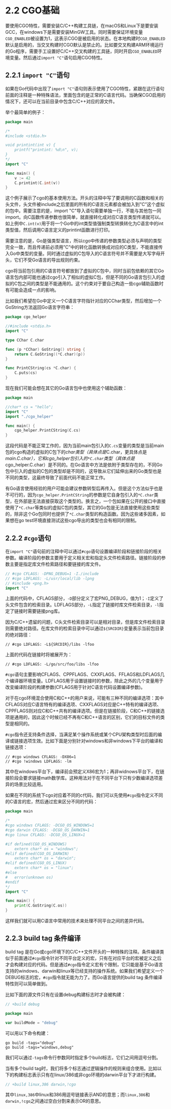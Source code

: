 # 2.2 CGO基础

要使用CGO特性，需要安装C/C++构建工具链，在macOS和Linux下是要安装GCC，在windows下是需要安装MinGW工具。同时需要保证环境变量`CGO_ENABLED`被设置为1，这表示CGO是被启用的状态。在本地构建时`CGO_ENABLED`默认是启用的，当交叉构建时CGO默认是禁止的。比如要交叉构建ARM环境运行的Go程序，需要手工设置好C/C++交叉构建的工具链，同时开启`CGO_ENABLED`环境变量。然后通过`import "C"`语句启用CGO特性。

## 2.2.1 `import "C"`语句

如果在Go代码中出现了`import "C"`语句则表示使用了CGO特性，紧跟在这行语句前面的注释是一种特殊语法，里面包含的是正常的C语言代码。当确保CGO启用的情况下，还可以在当前目录中包含C/C++对应的源文件。

举个最简单的例子：

```Go
package main

/*
#include <stdio.h>

void printint(int v) {
    printf("printint: %d\n", v);
}
*/
import "C"

func main() {
    v := 42
    C.printint(C.int(v))
}
```

这个例子展示了cgo的基本使用方法。开头的注释中写了要调用的C函数和相关的头文件，头文件被include之后里面的所有的C语言元素都会被加入到”C”这个虚拟的包中。需要注意的是，import "C"导入语句需要单独一行，不能与其他包一同import。向C函数传递参数也很简单，就直接转化成对应C语言类型传递就可以。如上例中`C.int(v)`用于将一个Go中的int类型值强制类型转换转化为C语言中的int类型值，然后调用C语言定义的printint函数进行打印。

需要注意的是，Go是强类型语言，所以cgo中传递的参数类型必须与声明的类型完全一致，而且传递前必须用”C”中的转化函数转换成对应的C类型，不能直接传入Go中类型的变量。同时通过虚拟的C包导入的C语言符号并不需要是大写字母开头，它们不受Go语言的导出规则约束。

cgo将当前包引用的C语言符号都放到了虚拟的C包中，同时当前包依赖的其它Go语言包内部可能也通过cgo引入了相似的虚拟C包，但是不同的Go语言包引入的虚拟的C包之间的类型是不能通用的。这个约束对于要自己构造一些cgo辅助函数时有可能会造成一点的影响。

比如我们希望在Go中定义一个C语言字符指针对应的CChar类型，然后增加一个GoString方法返回Go语言字符串：

```go
package cgo_helper

//#include <stdio.h>
import "C"

type CChar C.char

func (p *CChar) GoString() string {
	return C.GoString((*C.char)(p))
}

func PrintCString(cs *C.char) {
	C.puts(cs)
}
```

现在我们可能会想在其它的Go语言包中也使用这个辅助函数：

```go
package main

//char* cs = "hello";
import "C"
import "./cgo_helper"

func main() {
	cgo_helper.PrintCString(C.cs)
}
```

这段代码是不能正常工作的，因为当前main包引入的`C.cs`变量的类型是当前main包的cgo构造的虚拟的C包下的*char类型（具体点是*C.char，更具体点是*main.C.char），它和cgo_helper包引入的`*C.char`类型（具体点是*cgo_helper.C.char）是不同的。在Go语言中方法是依附于类型存在的，不同Go包中引入的虚拟的C包的类型却是不同的，这导致从它们延伸出来的Go类型也是不同的类型，这最终导致了前面代码不能正常工作。

有Go语言使用经验的用户可能会建议参数转型后再传入。但是这个方法似乎也是不可行的，因为`cgo_helper.PrintCString`的参数是它自身包引入的`*C.char`类型，在外部是无法直接获取这个类型的。换言之，一个包如果在公开的接口中直接使用了`*C.char`等类似的虚拟C包的类型，其它的Go包是无法直接使用这些类型的，除非这个Go包同时也提供了`*C.char`类型的构造函数。因为这些诸多因素，如果想在go test环境直接测试这些cgo导出的类型也会有相同的限制。

<!-- 测试代码；需要确实是否有问题 -->

## 2.2.2 `#cgo`语句

在`import "C"`语句前的注释中可以通过`#cgo`语句设置编译阶段和链接阶段的相关参数。编译阶段的参数主要用于定义相关宏和指定头文件检索路径。链接阶段的参数主要是指定库文件检索路径和要链接的库文件。

```go
// #cgo CFLAGS: -DPNG_DEBUG=1 -I./include
// #cgo LDFLAGS: -L/usr/local/lib -lpng
// #include <png.h>
import "C"
```

上面的代码中，CFLAGS部分，`-D`部分定义了宏PNG_DEBUG，值为1；`-I`定义了头文件包含的检索目录。LDFLAGS部分，`-L`指定了链接时库文件检索目录，`-l`指定了链接时需要链接png库。


因为C/C++遗留的问题，C头文件检索目录可以是相对目录，但是库文件检索目录则需要绝对路径。在库文件的检索目录中可以通过`${SRCDIR}`变量表示当前包目录的绝对路径：

```
// #cgo LDFLAGS: -L${SRCDIR}/libs -lfoo
```

上面的代码在链接时将被展开为：

```
// #cgo LDFLAGS: -L/go/src/foo/libs -lfoo
```

`#cgo`语句主要影响CFLAGS、CPPFLAGS、CXXFLAGS、FFLAGS和LDFLAGS几个编译器环境变量。LDFLAGS用于设置链接时的参数，除此之外的几个变量用于改变编译阶段的构建参数(CFLAGS用于针对C语言代码设置编译参数)。

对于在cgo环境混合使用C和C++的用户来说，可能有三种不同的编译选项：其中CFLAGS对应C语言特有的编译选项、CXXFLAGS对应是C++特有的编译选项、CPPFLAGS则对应C和C++共有的编译选项。但是在链接阶段，C和C++的链接选项是通用的，因此这个时候已经不再有C和C++语言的区别，它们的目标文件的类型是相同的。

`#cgo`指令还支持条件选择，当满足某个操作系统或某个CPU架构类型时后面的编译或链接选项生效。比如下面是分别针对windows和非windows下平台的编译和链接选项：

```
// #cgo windows CFLAGS: -DX86=1
// #cgo !windows LDFLAGS: -lm
```

其中在windows平台下，编译前会预定义X86宏为1；再非widnows平台下，在链接阶段会要求链接math数学库。这种用法对于在不同平台下只有少数编译选项差异的场景比较适用。

如果在不同的系统下cgo对应着不同的c代码，我们可以先使用`#cgo`指令定义不同的C语言的宏，然后通过宏来区分不同的代码：

```go
package main

/*
#cgo windows CFLAGS: -DCGO_OS_WINDOWS=1
#cgo darwin CFLAGS: -DCGO_OS_DARWIN=1
#cgo linux CFLAGS: -DCGO_OS_LINUX=1

#if defined(CGO_OS_WINDOWS)
	extern char* os = "windows";
#elif defined(CGO_OS_DARWIN)
	extern char* os = "darwin";
#elif defined(CGO_OS_LINUX)
	extern char* os = "linux";
#else
#	error(unknown os)
#endif
*/
import "C"

func main() {
	print(C.GoString(C.os))
}
```

这样我们就可以用C语言中常用的技术来处理不同平台之间的差异代码。

## 2.2.3 build tag 条件编译

build tag 是在Go或cgo环境下的C/C++文件开头的一种特殊的注释。条件编译类似于前面通过`#cgo`指令针对不同平台定义的宏，只有在对应平台的宏被定义之后才会构建对应的代码。但是通过`#cgo`指令定义宏有个限制，它只能是基于Go语言支持的windows、darwin和linux等已经支持的操作系统。如果我们希望定义一个DEBUG标志的宏，`#cgo`指令就无能为力了。而Go语言提供的build tag 条件编译特性则可以简单做到。

比如下面的源文件只有在设置debug构建标志时才会被构建：

```go
// +build debug

package main

var buildMode = "debug"
```

可以用以下命令构建：

```
go build -tags="debug"
go build -tags="windows,debug"
```

我们可以通过`-tags`命令行参数同时指定多个build标志，它们之间用逗号分割。

当有多个build tag时，我们将多个标志通过逻辑操作的规则来组合使用。比如以下的构建标志表示只有在linux/386或非cgo环境的darwin平台下才进行构建。

```go
// +build linux,386 darwin,!cgo
```

其中`linux,386`中linux和386用逗号链接表示AND的意思；而`linux,386`和`darwin,!cgo`之间通过空白分割来表示OR的意思。
